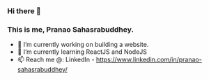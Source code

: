 ### Hi there 👋
### This is me, Pranao Sahasrabuddhey.

- 🔭 I’m currently working on building a website.
- 🌱 I’m currently learning ReactJS and NodeJS
- 📫 Reach me @: LinkedIn - https://www.linkedin.com/in/pranao-sahasrabuddhey/
